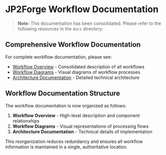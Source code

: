 # JP2Forge Workflow Documentation

> **Note**: This documentation has been consolidated. Please refer to the following resources in the `docs` directory:

## Comprehensive Workflow Documentation

For complete workflow documentation, please see:

- [Workflow Overview](/docs/workflows.md) - Consolidated description of all workflows
- [Workflow Diagrams](/docs/workflow_diagram.md) - Visual diagrams of workflow processes
- [Architecture Documentation](/docs/architecture.md) - Detailed technical architecture

## Workflow Documentation Structure

The workflow documentation is now organized as follows:

1. **Workflow Overview** - High-level description and component relationships
2. **Workflow Diagrams** - Visual representations of processing flows
3. **Architecture Documentation** - Technical details of implementation

This reorganization reduces redundancy and ensures all workflow information is maintained in a single, authoritative location.